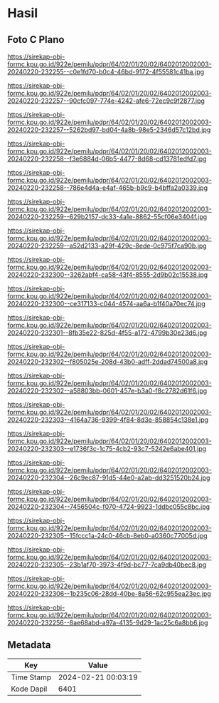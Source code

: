 # Hasil

## Foto C Plano

https://sirekap-obj-formc.kpu.go.id/922e/pemilu/pdpr/64/02/01/20/02/6402012002003-20240220-232255--c0e1fd70-b0c4-46bd-9172-4f55581c41ba.jpg

https://sirekap-obj-formc.kpu.go.id/922e/pemilu/pdpr/64/02/01/20/02/6402012002003-20240220-232257--90cfc097-774e-4242-afe6-72ec9c9f2877.jpg

https://sirekap-obj-formc.kpu.go.id/922e/pemilu/pdpr/64/02/01/20/02/6402012002003-20240220-232257--5262bd97-bd04-4a8b-98e5-2346d57c12bd.jpg

https://sirekap-obj-formc.kpu.go.id/922e/pemilu/pdpr/64/02/01/20/02/6402012002003-20240220-232258--f3e6884d-06b5-4477-8d68-cd13781edfd7.jpg

https://sirekap-obj-formc.kpu.go.id/922e/pemilu/pdpr/64/02/01/20/02/6402012002003-20240220-232258--786e4d4a-e4af-465b-b9c9-b4bffa2a0339.jpg

https://sirekap-obj-formc.kpu.go.id/922e/pemilu/pdpr/64/02/01/20/02/6402012002003-20240220-232259--629b2157-dc33-4a1e-8862-55cf06e3404f.jpg

https://sirekap-obj-formc.kpu.go.id/922e/pemilu/pdpr/64/02/01/20/02/6402012002003-20240220-232259--a52d2133-a29f-429c-8ede-0c975f7ca90b.jpg

https://sirekap-obj-formc.kpu.go.id/922e/pemilu/pdpr/64/02/01/20/02/6402012002003-20240220-232300--3262abf4-ca58-43f4-8555-2d9b02c15538.jpg

https://sirekap-obj-formc.kpu.go.id/922e/pemilu/pdpr/64/02/01/20/02/6402012002003-20240220-232300--ce317133-c044-4574-aa6a-b1f40a70ec74.jpg

https://sirekap-obj-formc.kpu.go.id/922e/pemilu/pdpr/64/02/01/20/02/6402012002003-20240220-232301--8fb35e22-825d-4f55-a172-4799b30e23d6.jpg

https://sirekap-obj-formc.kpu.go.id/922e/pemilu/pdpr/64/02/01/20/02/6402012002003-20240220-232302--f805025e-208d-43b0-adff-2ddad74500a8.jpg

https://sirekap-obj-formc.kpu.go.id/922e/pemilu/pdpr/64/02/01/20/02/6402012002003-20240220-232302--a58803bb-0601-457e-b3a0-f8c2782d61f6.jpg

https://sirekap-obj-formc.kpu.go.id/922e/pemilu/pdpr/64/02/01/20/02/6402012002003-20240220-232303--4164a736-9399-4f84-8d3e-858854c138e1.jpg

https://sirekap-obj-formc.kpu.go.id/922e/pemilu/pdpr/64/02/01/20/02/6402012002003-20240220-232303--e1736f3c-1c75-4cb2-93c7-5242e6abe401.jpg

https://sirekap-obj-formc.kpu.go.id/922e/pemilu/pdpr/64/02/01/20/02/6402012002003-20240220-232304--26c9ec87-91d5-44e0-a2ab-dd3251520b24.jpg

https://sirekap-obj-formc.kpu.go.id/922e/pemilu/pdpr/64/02/01/20/02/6402012002003-20240220-232304--7456504c-f070-4724-9923-1ddbc055c8bc.jpg

https://sirekap-obj-formc.kpu.go.id/922e/pemilu/pdpr/64/02/01/20/02/6402012002003-20240220-232305--15fccc1a-24c0-46cb-8eb0-a0360c77005d.jpg

https://sirekap-obj-formc.kpu.go.id/922e/pemilu/pdpr/64/02/01/20/02/6402012002003-20240220-232305--23b1af70-3973-4f9d-bc77-7ca9db40bec8.jpg

https://sirekap-obj-formc.kpu.go.id/922e/pemilu/pdpr/64/02/01/20/02/6402012002003-20240220-232306--1b235c06-28dd-40be-8a56-62c955ea23ec.jpg

https://sirekap-obj-formc.kpu.go.id/922e/pemilu/pdpr/64/02/01/20/02/6402012002003-20240220-232256--8ae68abd-a97a-4135-9d29-1ac25c6a8bb6.jpg


## Metadata

| Key        | Value               |
| ---------- | ------------------- |
| Time Stamp | 2024-02-21 00:03:19 |
| Kode Dapil | 6401                |



